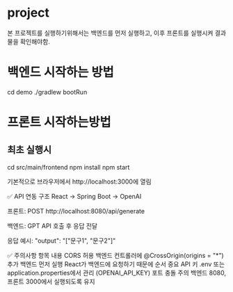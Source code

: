 # project
본 프로젝트를 실행하기위해서는 백엔드를 먼저 실행하고, 이후 프론트를 실행시켜 결과물을 확인해야함.


# 백엔드 시작하는 방법

cd demo
./gradlew bootRun

# 프론트 시작하는방법

## 최초 실행시
cd src/main/frontend
npm install
npm start

기본적으로 브라우저에서 http://localhost:3000에 열림


✅ API 연동 구조
React → Spring Boot → OpenAI

프론트: POST http://localhost:8080/api/generate

백엔드: GPT API 호출 후 응답 전달

응답 예시: "output": "[\"문구1\", \"문구2\"]"


✅ 주의사항
항목	            내용
CORS 허용	        백엔드 컨트롤러에 @CrossOrigin(origins = "*") 추가
백엔드 먼저 실행	React가 백엔드에 요청하기 때문에 순서 중요
API 키	            .env 또는 application.properties에서 관리 (OPENAI_API_KEY)
포트 충돌 주의	    백엔드 8080, 프론트 3000에서 실행되도록 유지

